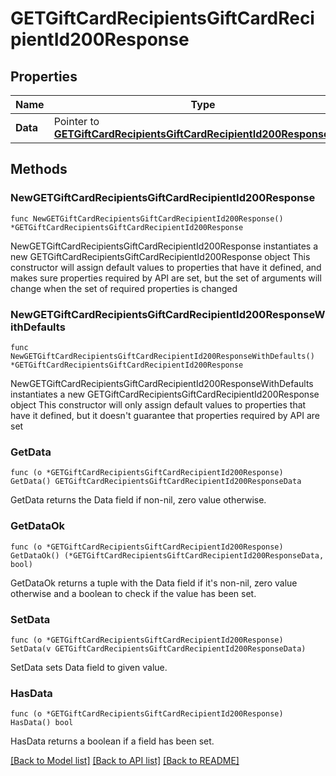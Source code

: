 # GETGiftCardRecipientsGiftCardRecipientId200Response

## Properties

Name | Type | Description | Notes
------------ | ------------- | ------------- | -------------
**Data** | Pointer to [**GETGiftCardRecipientsGiftCardRecipientId200ResponseData**](GETGiftCardRecipientsGiftCardRecipientId200ResponseData.md) |  | [optional] 

## Methods

### NewGETGiftCardRecipientsGiftCardRecipientId200Response

`func NewGETGiftCardRecipientsGiftCardRecipientId200Response() *GETGiftCardRecipientsGiftCardRecipientId200Response`

NewGETGiftCardRecipientsGiftCardRecipientId200Response instantiates a new GETGiftCardRecipientsGiftCardRecipientId200Response object
This constructor will assign default values to properties that have it defined,
and makes sure properties required by API are set, but the set of arguments
will change when the set of required properties is changed

### NewGETGiftCardRecipientsGiftCardRecipientId200ResponseWithDefaults

`func NewGETGiftCardRecipientsGiftCardRecipientId200ResponseWithDefaults() *GETGiftCardRecipientsGiftCardRecipientId200Response`

NewGETGiftCardRecipientsGiftCardRecipientId200ResponseWithDefaults instantiates a new GETGiftCardRecipientsGiftCardRecipientId200Response object
This constructor will only assign default values to properties that have it defined,
but it doesn't guarantee that properties required by API are set

### GetData

`func (o *GETGiftCardRecipientsGiftCardRecipientId200Response) GetData() GETGiftCardRecipientsGiftCardRecipientId200ResponseData`

GetData returns the Data field if non-nil, zero value otherwise.

### GetDataOk

`func (o *GETGiftCardRecipientsGiftCardRecipientId200Response) GetDataOk() (*GETGiftCardRecipientsGiftCardRecipientId200ResponseData, bool)`

GetDataOk returns a tuple with the Data field if it's non-nil, zero value otherwise
and a boolean to check if the value has been set.

### SetData

`func (o *GETGiftCardRecipientsGiftCardRecipientId200Response) SetData(v GETGiftCardRecipientsGiftCardRecipientId200ResponseData)`

SetData sets Data field to given value.

### HasData

`func (o *GETGiftCardRecipientsGiftCardRecipientId200Response) HasData() bool`

HasData returns a boolean if a field has been set.


[[Back to Model list]](../README.md#documentation-for-models) [[Back to API list]](../README.md#documentation-for-api-endpoints) [[Back to README]](../README.md)


